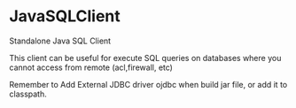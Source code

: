 # JavaSQLClient
Standalone Java SQL Client

This client can be useful for execute SQL queries on databases where you cannot access from remote (acl,firewall, etc)

Remember to Add External JDBC driver ojdbc when build jar file, or add it to classpath.